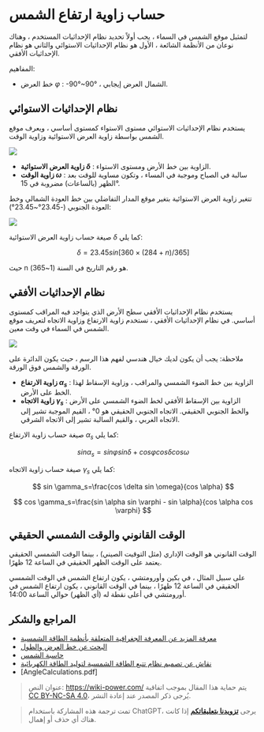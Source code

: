 # حساب زاوية ارتفاع الشمس

لتمثيل موقع الشمس في السماء ، يجب أولاً تحديد نظام الإحداثيات المستخدم ، وهناك نوعان من الأنظمة الشائعة ، الأول هو نظام الإحداثيات الاستوائي والثاني هو نظام الإحداثيات الأفقي.

المفاهيم:

- خط العرض $\varphi$ : -90°~90° ، الشمال العرض إيجابي.

## نظام الإحداثيات الاستوائي

يستخدم نظام الإحداثيات الاستوائي مستوى الاستواء كمستوى أساسي ، ويعرف موقع الشمس بواسطة زاوية العرض الاستوائية وزاوية الوقت.

![](https://media.wiki-power.com/img/20220302221638.png)

- **زاوية العرض الاستوائية $\delta$** : الزاوية بين خط الأرض ومستوى الاستواء.
- **زاوية الوقت $\omega$** : سالبة في الصباح وموجبة في المساء ، وتكون مساوية للوقت بعد الظهر (بالساعات) مضروبة في 15°.

تتغير زاوية العرض الاستوائية بتغير موقع المدار التفاضلي بين خط العودة الشمالي وخط العودة الجنوبي (-23.45°~23.45°):

![](https://media.wiki-power.com/img/20220302222024.png)

صيغة حساب زاوية العرض الاستوائية $\delta$ كما يلي:

$$
\delta =23.45sin[360×(284+n)/365]
$$

حيث n هو رقم التاريخ في السنة (1~365).

## نظام الإحداثيات الأفقي

يستخدم نظام الإحداثيات الأفقي سطح الأرض الذي يتواجد فيه المراقب كمستوى أساسي. في نظام الإحداثيات الأفقي ، نستخدم زاوية الارتفاع وزاوية الاتجاه لتعريف موقع الشمس في السماء في وقت معين.

![](https://media.wiki-power.com/img/20220302222855.png)

ملاحظة: يجب أن يكون لديك خيال هندسي لفهم هذا الرسم ، حيث يكون الدائرة على الورقة والشمس فوق الورقة.

- **زاوية الارتفاع $\alpha_s$** : الزاوية بين خط الضوء الشمسي والمراقب ، وزاوية الإسقاط لهذا الخط على الأرض.
- **زاوية الاتجاه $\gamma_s$** : الزاوية بين الإسقاط الأفقي لخط الضوء الشمسي على الأرض والخط الجنوبي الحقيقي. الاتجاه الجنوبي الحقيقي هو 0° ، القيم الموجبة تشير إلى الاتجاه الغربي ، والقيم السالبة تشير إلى الاتجاه الشرقي.

صيغة حساب زاوية الارتفاع $\alpha_s$ كما يلي:

$$
sin \alpha_s =sin \varphi sin \delta+cos \varphi cos\delta cos \omega
$$

صيغة حساب زاوية الاتجاه $\gamma_s$ كما يلي:

$$
sin \gamma_s=\frac{cos \delta sin \omega}{cos \alpha}
$$

$$
cos \gamma_s=\frac{sin \alpha sin \varphi - sin \alpha}{cos \alpha cos \varphi}
$$

## الوقت القانوني والوقت الشمسي الحقيقي

الوقت القانوني هو الوقت الإداري (مثل التوقيت الصيني) ، بينما الوقت الشمسي الحقيقي يعتمد على الوقت الظهر الحقيقي في الساعة 12 ظهرًا.

على سبيل المثال ، في بكين وأورومتشي ، يكون ارتفاع الشمس في الوقت الشمسي الحقيقي في الساعة 12 ظهرًا ، بينما في الوقت القانوني ، يكون ارتفاع الشمس في أورومتشي في أعلى نقطة له (أي الظهر) حوالي الساعة 14:00.

## المراجع والشكر

- [معرفة المزيد عن المعرفة الجغرافية المتعلقة بأنظمة الطاقة الشمسية](https://mp.weixin.qq.com/s/65Pi-s68-NaP2Qi3Ia3wdA)
- [البحث عن خط العرض والطول](https://jingweidu.bmcx.com/)
- [حاسبة الشمس](https://github.com/asheshwor/solar-calculator)
- [نقاش عن تصميم نظام تتبع الطاقة الشمسية لتوليد الطاقة الكهربائية](http://www.360doc.com/content/18/0703/13/7941214_767348251.shtml)
- [AngleCalculations.pdf]

> عنوان النص: <https://wiki-power.com/>
> يتم حماية هذا المقال بموجب اتفاقية [CC BY-NC-SA 4.0](https://creativecommons.org/licenses/by/4.0/deed.zh)، يُرجى ذكر المصدر عند إعادة النشر.

> تمت ترجمة هذه المشاركة باستخدام ChatGPT، يرجى [**تزويدنا بتعليقاتكم**](https://github.com/linyuxuanlin/Wiki_MkDocs/issues/new) إذا كانت هناك أي حذف أو إهمال.
